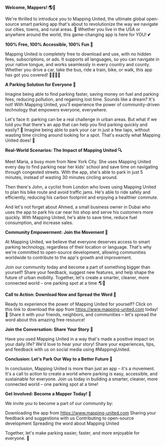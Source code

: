 **Welcome, Mappers! 🌎👋**

We're thrilled to introduce you to Mapping United, the ultimate global open-source smart parking app that's about to revolutionize the way we navigate our cities, towns, and rural areas. 🚀 Whether you live in the USA or anywhere around the world, this game-changing app is here for YOU! 💕

**100% Free, 100% Accessible, 100% Fun 🎉**

Mapping United is completely free to download and use, with no hidden fees, subscriptions, or ads. It supports all languages, so you can navigate in your native tongue, and works seamlessly in every country and county. Whether you drive a car, take the bus, ride a train, bike, or walk, this app has got you covered! 🚴‍♀️🚌🚂

**A Parking Solution for Everyone 🌈**

Imagine being able to find parking faster, saving money on fuel and parking fees, reducing pollution, and regaining lost time. Sounds like a dream? It's not! With Mapping United, you'll experience the power of community-driven technology that empowers everyone, everywhere.

Let's face it: parking can be a real challenge in urban areas. But what if we told you that there's an app that can help you find parking quickly and easily? 🚨 Imagine being able to park your car in just a few taps, without wasting time circling around looking for a spot. That's exactly what Mapping United does! 🤯

**Real-World Scenarios: The Impact of Mapping United 🔍**

Meet Maria, a busy mom from New York City. She uses Mapping United every day to find parking near her kids' school and save time on navigating through congested streets. With the app, she's able to park in just 5 minutes, instead of wasting 30 minutes circling around.

Then there's John, a cyclist from London who loves using Mapping United to plan his bike route and avoid traffic jams. He's able to ride safely and efficiently, reducing his carbon footprint and enjoying a healthier commute.

And let's not forget about Ahmed, a small business owner in Dubai who uses the app to park his car near his shop and serve his customers more quickly. With Mapping United, he's able to save time, reduce fuel consumption, and increase sales.

**Community Empowerment: Join the Movement 🌟**

At Mapping United, we believe that everyone deserves access to smart parking technology, regardless of their location or language. That's why we're committed to open-source development, allowing communities worldwide to contribute to the app's growth and improvement.

Join our community today and become a part of something bigger than yourself! Share your feedback, suggest new features, and help shape the future of urban mobility. Together, let's create a smarter, cleaner, more connected world – one parking spot at a time 🌎💚

**Call to Action: Download Now and Spread the Word 💬**

Ready to experience the power of Mapping United for yourself? Click on this link to download the app from https://www.mapping-united.com today! 📲 Share it with your friends, neighbors, and communities – let's spread the word about this amazing free resource!

**Join the Conversation: Share Your Story 💬**

Have you used Mapping United in a way that's made a positive impact on your daily life? We'd love to hear your story! Share your experiences, tips, and feedback with us on social media using #MappingUnited.

**Conclusion: Let's Park Our Way to a Better Future 🌈**

In conclusion, Mapping United is more than just an app – it's a movement. It's a call to action to create a world where parking is easy, accessible, and sustainable for everyone. Join us today in building a smarter, cleaner, more connected world – one parking spot at a time!

**Get Involved: Become a Mapper Today! 🌟**

We invite you to become a part of our community by:

Downloading the app from https://www.mapping-united.com
Sharing your feedback and suggestions with us
Contributing to open-source development
Spreading the word about Mapping United

Together, let's make parking easier, faster, and more enjoyable for everyone. 🚀
